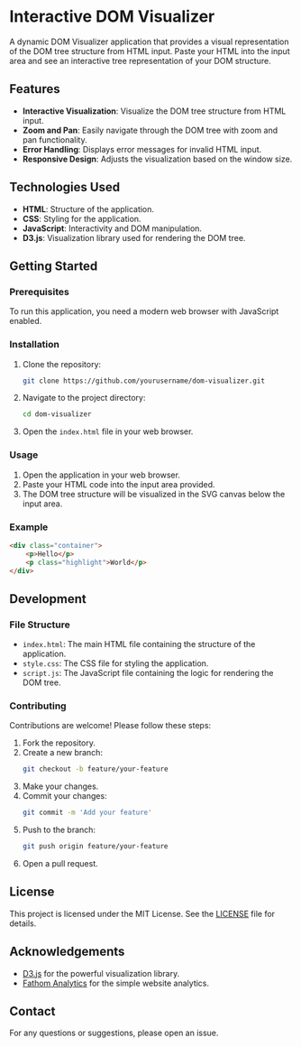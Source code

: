 # Interactive DOM Visualizer

A dynamic DOM Visualizer application that provides a visual representation of the DOM tree structure from HTML input. Paste your HTML into the input area and see an interactive tree representation of your DOM structure.

## Features

- **Interactive Visualization**: Visualize the DOM tree structure from HTML input.
- **Zoom and Pan**: Easily navigate through the DOM tree with zoom and pan functionality.
- **Error Handling**: Displays error messages for invalid HTML input.
- **Responsive Design**: Adjusts the visualization based on the window size.

## Technologies Used

- **HTML**: Structure of the application.
- **CSS**: Styling for the application.
- **JavaScript**: Interactivity and DOM manipulation.
- **D3.js**: Visualization library used for rendering the DOM tree.

## Getting Started

### Prerequisites

To run this application, you need a modern web browser with JavaScript enabled.

### Installation

1. Clone the repository:
    ```sh
    git clone https://github.com/yourusername/dom-visualizer.git
    ```
2. Navigate to the project directory:
    ```sh
    cd dom-visualizer
    ```
3. Open the `index.html` file in your web browser.

### Usage

1. Open the application in your web browser.
2. Paste your HTML code into the input area provided.
3. The DOM tree structure will be visualized in the SVG canvas below the input area.

### Example

```html
<div class="container">
    <p>Hello</p>
    <p class="highlight">World</p>
</div>
```

## Development

### File Structure

- `index.html`: The main HTML file containing the structure of the application.
- `style.css`: The CSS file for styling the application.
- `script.js`: The JavaScript file containing the logic for rendering the DOM tree.

### Contributing

Contributions are welcome! Please follow these steps:

1. Fork the repository.
2. Create a new branch:
    ```sh
    git checkout -b feature/your-feature
    ```
3. Make your changes.
4. Commit your changes:
    ```sh
    git commit -m 'Add your feature'
    ```
5. Push to the branch:
    ```sh
    git push origin feature/your-feature
    ```
6. Open a pull request.

## License

This project is licensed under the MIT License. See the [LICENSE](LICENSE) file for details.

## Acknowledgements

- [D3.js](https://d3js.org/) for the powerful visualization library.
- [Fathom Analytics](https://usefathom.com/) for the simple website analytics.

## Contact

For any questions or suggestions, please open an issue.
